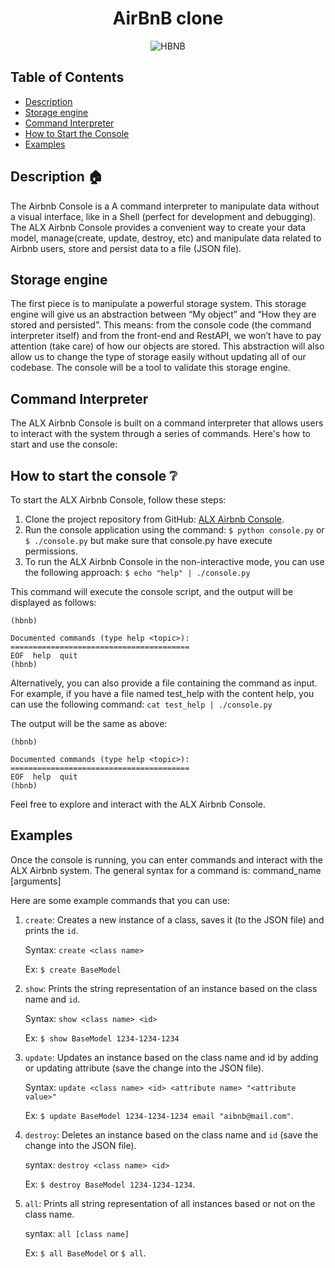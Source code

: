 <h1 align="center">AirBnB clone</h1>

<p align="center">
  <img src="https://github.com/Obada-Badee/AirBnB_clone/blob/master/assets/hbnb-logo.png" alt="HBNB">
</p>

## Table of Contents

- [Description](#description-house)
- [Storage engine](#storage-engine)
- [Command Interpreter](#command-interpreter)
- [How to Start the Console](#how-to-start-the-console-grey_question)
- [Examples](#examples)

## Description :house:
The Airbnb Console is a A command interpreter to manipulate data without a visual interface, like in a Shell (perfect for development and debugging). The ALX Airbnb Console provides a convenient way to create your data model, manage(create, update, destroy, etc) and manipulate data related to Airbnb users, store and persist data to a file (JSON file).

## Storage engine

The first piece is to manipulate a powerful storage system. This storage engine will give us an abstraction between “My object” and “How they are stored and persisted”. This means: from the console code (the command interpreter itself) and from the front-end and RestAPI, we won’t have to pay attention (take care) of how our objects are stored.
This abstraction will also allow us to change the type of storage easily without updating all of our codebase.
The console will be a tool to validate this storage engine.

## Command Interpreter

The ALX Airbnb Console is built on a command interpreter that allows users to interact with the system through a series of commands. Here's how to start and use the console:

## How to start the console :grey_question:

To start the ALX Airbnb Console, follow these steps:

1. Clone the project repository from GitHub: [ALX Airbnb Console](https://github.com/Obada-Badee/AirBnB_clone.git).
2. Run the console application using the command:
   `$ python console.py` or
   `$ ./console.py` but make sure that console.py have execute permissions.
3. To run the ALX Airbnb Console in the non-interactive mode, you can use the following approach:
   `$ echo "help" | ./console.py`

This command will execute the console script, and the output will be displayed as follows:
```
(hbnb)

Documented commands (type help <topic>):
========================================
EOF  help  quit
(hbnb)
```

Alternatively, you can also provide a file containing the command as input. For example, if you have a file named test_help with the content help, you can use the following command:
`cat test_help | ./console.py`

The output will be the same as above:
```
(hbnb)

Documented commands (type help <topic>):
========================================
EOF  help  quit
(hbnb)
```

Feel free to explore and interact with the ALX Airbnb Console.

## Examples

Once the console is running, you can enter commands and interact with the ALX Airbnb system. The general syntax for a command is:
command_name [arguments]

Here are some example commands that you can use:

1. `create`: Creates a new instance of a class, saves it (to the JSON file) and prints the `id`.

	Syntax: `create <class name>`

	Ex: `$ create BaseModel`
   
2. `show`: Prints the string representation of an instance based on the class name and `id`.

	Syntax: `show <class name> <id>`

	Ex: `$ show BaseModel 1234-1234-1234`

3. `update`: Updates an instance based on the class name and id by adding or updating attribute (save the change into the JSON file).

	Syntax: `update <class name> <id> <attribute name> "<attribute value>"`

	Ex: `$ update BaseModel 1234-1234-1234 email "aibnb@mail.com"`.

4. `destroy`: Deletes an instance based on the class name and `id` (save the change into the JSON file).

	syntax: `destroy <class name> <id>`

	Ex: `$ destroy BaseModel 1234-1234-1234`.
   
5. `all`: Prints all string representation of all instances based or not on the class name.

	syntax: `all [class name]`

	Ex: `$ all BaseModel` or `$ all`.
